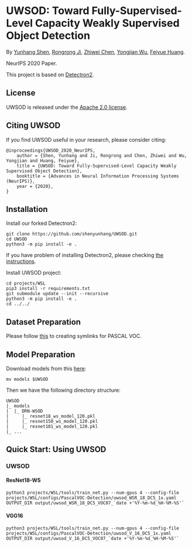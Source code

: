 # UWSOD: Toward Fully-Supervised-Level Capacity Weakly Supervised Object Detection

By [Yunhang Shen](), [Rongrong Ji](), [Zhiwei Chen](), [Yongjian Wu](), [Feiyue Huang]().

NeurIPS 2020 Paper.

This project is based on [Detectron2](https://github.com/facebookresearch/detectron2).

## License

UWSOD is released under the [Apache 2.0 license](LICENSE).


## Citing UWSOD

If you find UWSOD useful in your research, please consider citing:

```
@inproceedings{UWSOD_2020_NeurIPS,
	author = {Shen, Yunhang and Ji, Rongrong and Chen, Zhiwei and Wu, Yongjian and Huang, Feiyue},
	title = {UWSOD: Toward Fully-Supervised-Level Capacity Weakly Supervised Object Detection},
	booktitle = {Advances in Neural Information Processing Systems (NeurIPS)},
	year = {2020},
}   
```

## Installation

Install our forked Detectron2:
```
git clone https://github.com/shenyunhang/UWSOD.git
cd UWSOD
python3 -m pip install -e .
```
If you have problem of installing Detectron2, please checking [the instructions](https://detectron2.readthedocs.io/tutorials/install.html).

Install UWSOD project:
```
cd projects/WSL
pip3 install -r requirements.txt
git submodule update --init --recursive
python3 -m pip install -e .
cd ../../
```

## Dataset Preparation
Please follow [this](https://github.com/shenyunhang/UWSOD/blob/UWSOD/datasets/README.md#expected-dataset-structure-for-pascal-voc) to creating symlinks for PASCAL VOC.


## Model Preparation

Download models from this [here](https://1drv.ms/f/s!Am1oWgo9554dgRQ8RE1SRGvK7HW2):
```
mv models $UWSOD
```

Then we have the following directory structure:
```
UWSOD
|_ models
|  |_ DRN-WSOD
|     |_ resnet18_ws_model_120.pkl
|     |_ resnet150_ws_model_120.pkl
|     |_ resnet101_ws_model_120.pkl
|_ ...
```


## Quick Start: Using UWSOD

### UWSOD

#### ResNet18-WS
```
python3 projects/WSL/tools/train_net.py --num-gpus 4 --config-file projects/WSL/configs/PascalVOC-Detection/uwsod_WSR_18_DC5_1x.yaml OUTPUT_DIR output/uwsod_WSR_18_DC5_VOC07_`date +'%Y-%m-%d_%H-%M-%S'`
```

#### VGG16
```
python3 projects/WSL/tools/train_net.py --num-gpus 4 --config-file projects/WSL/configs/PascalVOC-Detection/uwsod_V_16_DC5_1x.yaml OUTPUT_DIR output/uwsod_V_16_DC5_VOC07_`date +'%Y-%m-%d_%H-%M-%S'`
```
